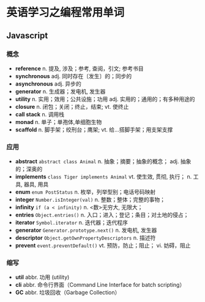 # 英语学习之编程常用单词

## Javascript
### 概念
- **reference** n. 提及, 涉及；参考, 查阅，引文; 参考书目
- **synchronous** adj. 同时存在〔发生〕的；同步的
- **asynchronous** adj. 异步的
- **generator** n. 生成器；发电机, 发生器
- **utility** n. 实用；效用；公共设施；功用 adj. 实用的；通用的；有多种用途的
- **closure** n. 闭包；关闭；终止，结束; vt. 使终止
- **call stack** n. 调用栈
- **monad** n. 单子；单孢体,单细胞生物
- **scaffold** n. 脚手架；绞刑台；鹰架; vt. 给…搭脚手架；用支架支撑


### 应用
- **abstract** `abstract class Animal` n. 抽象；摘要；抽象的概念； adj. 抽象的；深奥的
- **implements** `class Tiger implements Animal` vt. 使生效, 贯彻, 执行； n. 工具, 器具, 用具
- **enum** `enum PostStatus` n. 枚举，列举型别；电话号码映射
- **integer** `Number.isInteger(val)` n. 整数；整体；完整的事物；
- **infinity** `if (a < infinity)` n. <数>无穷大, 无限大；
- **entries** `Object.entries()` n. 入口；进入；登记；条目；对土地的侵占；
- **iterator** `Symbol.iterator` n. 迭代器；迭代程序
- **generator** `Generator.prototype.next()` n. 发电机, 发生器
- **descriptor** `Object.getOwnPropertyDescriptors` n. 描述符
- **prevent** `event.preventDefault()` vt. 预防，防止；阻止； vi. 妨碍，阻止

### 缩写
- **util** abbr. 功用 (utility)
- **cli** abbr. 命令行界面（Command Line Interface for batch scripting）
- **GC** abbr. 垃圾回收（Garbage Collection）

